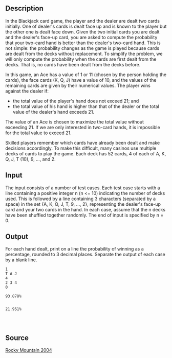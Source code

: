 <h2>Description</h2><p>In the Blackjack card game, the player and the dealer are dealt two cards initially. One of dealer's cards is dealt face up and is known to the player but the other one is dealt face down. Given the two initial cards you are dealt and the dealer's face-up card, you are asked to compute the probability that your two-card hand is better than the dealer's two-card hand. This is not simple: the probability changes as the game is played because cards are dealt from the decks without replacement. To simplify the problem, we will only compute the probability when the cards are first dealt from the decks. That is, no cards have been dealt from the decks before. 
</p>
In this game, an Ace has a value of 1 or 11 (chosen by the person holding the cards), the face cards (K, Q, J) have a value of 10, and the values of the remaining cards are given by their numerical values. The player wins against the dealer if: 
<ul><li>the total value of the player's hand does not exceed 21; and 
<br></li><li>the total value of his hand is higher than that of the dealer or the total value of the dealer's hand exceeds 21. </li></ul><p>
</p>The value of an Ace is chosen to maximize the total value without exceeding 21. If we are only interested in two-card hands, it is impossible for the total value to exceed 21.

Skilled players remember which cards have already been dealt and make decisions accordingly. To make this difficult, many casinos use multiple decks of cards to play the game. Each deck has 52 cards, 4 of each of A, K, Q, J, T (10), 9, ..., and 2. 
<h2>Input</h2><p>The input consists of a number of test cases. Each test case starts with a line containing a positive integer n (n &lt;= 10) indicating the number of decks used. This is followed by a line containing 3 characters (separated by a space) in the set {A, K, Q, J, T, 9, ..., 2}, representing the dealer's face-up card and your two cards in the hand. In each case, assume that the n decks have been shuffled together randomly. The end of input is specified by n = 0. </p><h2>Output</h2><p>For each hand dealt, print on a line the probability of winning as a percentage, rounded to 3 decimal places. Separate the output of each case by a blank line. </p><pre><code class="language-input1">1
T A J
4 
2 3 4
0
</code></pre><pre><code class="language-output1">93.878%

21.951%

</code></pre><h2>Source</h2><a href="searchproblem?field=source&amp;key=Rocky+Mountain+2004">Rocky Mountain 2004</a>